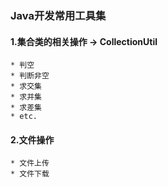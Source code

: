 ### Java开发常用工具集

#### 1.集合类的相关操作 -> CollectionUtil
    * 判空
    * 判断非空
    * 求交集
    * 求并集
    * 求差集
    * etc.
#### 2.文件操作 
    * 文件上传
    * 文件下载
    

    
    
    